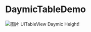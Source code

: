 # DaymicTableDemo
![图片](https://cloud.githubusercontent.com/assets/5633917/11318437/e0909810-908c-11e5-849b-4a40adc10c18.png)
UITableView Daymic Height!
